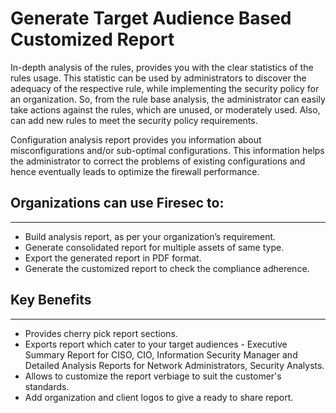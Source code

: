 # Generate Target Audience Based Customized Report
In-depth analysis of the rules, provides you with the clear statistics of the rules usage. This statistic can be used by administrators to discover the adequacy of the respective rule, while implementing the security policy for an organization. So, from the rule base analysis, the administrator can easily take actions against the rules, which are unused, or moderately used. Also, can add new rules to meet the security policy requirements.

Configuration analysis report provides you information about misconfigurations and/or sub-optimal configurations. This information helps the administrator to correct the problems of existing configurations and hence eventually leads to optimize the firewall performance.
## Organizations can use Firesec to:
---
* Build analysis report, as per your organization’s requirement.
* Generate consolidated report for multiple assets of same type.
* Export the generated report in PDF format.
* Generate the customized report to check the compliance adherence.
## Key Benefits
---
* Provides cherry pick report sections.
* Exports report which cater to your target audiences - Executive Summary Report for CISO, CIO, Information Security Manager and Detailed Analysis Reports for Network Administrators, Security Analysts. 
* Allows to customize the report verbiage to suit the customer's standards. 
* Add organization and client logos to give a ready to share report.

